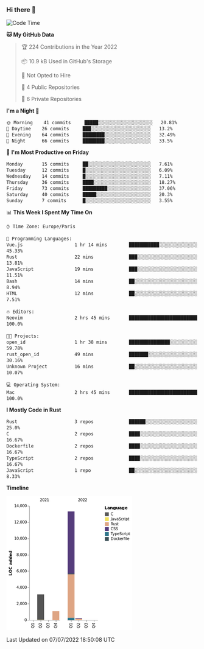 ### Hi there 👋

<!--START_SECTION:waka-->
![Code Time](http://img.shields.io/badge/Code%20Time-0%20secs-blue)

**🐱 My GitHub Data** 

> 🏆 224 Contributions in the Year 2022
 > 
> 📦 10.9 kB Used in GitHub's Storage 
 > 
> 🚫 Not Opted to Hire
 > 
> 📜 4 Public Repositories 
 > 
> 🔑 6 Private Repositories  
 > 
**I'm a Night 🦉** 

```text
🌞 Morning    41 commits     █████░░░░░░░░░░░░░░░░░░░░   20.81% 
🌆 Daytime    26 commits     ███░░░░░░░░░░░░░░░░░░░░░░   13.2% 
🌃 Evening    64 commits     ████████░░░░░░░░░░░░░░░░░   32.49% 
🌙 Night      66 commits     ████████░░░░░░░░░░░░░░░░░   33.5%

```
📅 **I'm Most Productive on Friday** 

```text
Monday       15 commits     ██░░░░░░░░░░░░░░░░░░░░░░░   7.61% 
Tuesday      12 commits     █░░░░░░░░░░░░░░░░░░░░░░░░   6.09% 
Wednesday    14 commits     █░░░░░░░░░░░░░░░░░░░░░░░░   7.11% 
Thursday     36 commits     ████░░░░░░░░░░░░░░░░░░░░░   18.27% 
Friday       73 commits     █████████░░░░░░░░░░░░░░░░   37.06% 
Saturday     40 commits     █████░░░░░░░░░░░░░░░░░░░░   20.3% 
Sunday       7 commits      █░░░░░░░░░░░░░░░░░░░░░░░░   3.55%

```


📊 **This Week I Spent My Time On** 

```text
⌚︎ Time Zone: Europe/Paris

💬 Programming Languages: 
Vue.js                   1 hr 14 mins        ███████████░░░░░░░░░░░░░░   45.33% 
Rust                     22 mins             ███░░░░░░░░░░░░░░░░░░░░░░   13.81% 
JavaScript               19 mins             ███░░░░░░░░░░░░░░░░░░░░░░   11.51% 
Bash                     14 mins             ██░░░░░░░░░░░░░░░░░░░░░░░   8.94% 
HTML                     12 mins             ██░░░░░░░░░░░░░░░░░░░░░░░   7.51%

🔥 Editors: 
Neovim                   2 hrs 45 mins       █████████████████████████   100.0%

🐱‍💻 Projects: 
open_id                  1 hr 38 mins        ███████████████░░░░░░░░░░   59.78% 
rust_open_id             49 mins             ███████░░░░░░░░░░░░░░░░░░   30.16% 
Unknown Project          16 mins             ██░░░░░░░░░░░░░░░░░░░░░░░   10.07%

💻 Operating System: 
Mac                      2 hrs 45 mins       █████████████████████████   100.0%

```

**I Mostly Code in Rust** 

```text
Rust                     3 repos             ██████░░░░░░░░░░░░░░░░░░░   25.0% 
C                        2 repos             ████░░░░░░░░░░░░░░░░░░░░░   16.67% 
Dockerfile               2 repos             ████░░░░░░░░░░░░░░░░░░░░░   16.67% 
TypeScript               2 repos             ████░░░░░░░░░░░░░░░░░░░░░   16.67% 
JavaScript               1 repo              ██░░░░░░░░░░░░░░░░░░░░░░░   8.33%

```


**Timeline**

![Chart not found](https://raw.githubusercontent.com/nu-wa/nu-wa/main/charts/bar_graph.png) 


 Last Updated on 07/07/2022 18:50:08 UTC
<!--END_SECTION:waka-->

<!--
**nu-wa/nu-wa** is a ✨ _special_ ✨ repository because its `README.md` (this file) appears on your GitHub profile.

Here are some ideas to get you started:

- 🔭 I’m currently working on ...
- 🌱 I’m currently learning ...
- 👯 I’m looking to collaborate on ...
- 🤔 I’m looking for help with ...
- 💬 Ask me about ...
- 📫 How to reach me: ...
- 😄 Pronouns: ...
- ⚡ Fun fact: ...
-->

